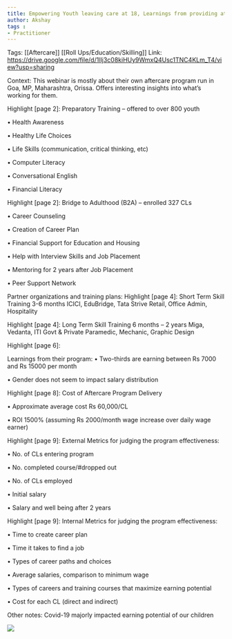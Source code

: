 ```yaml
---
title: Empowering Youth leaving care at 18, Learnings from providing atercare services
author: Akshay
tags :
- Practitioner
---
```

Tags: [[Aftercare]] [[Roll Ups/Education/Skilling]]
Link: https://drive.google.com/file/d/1lIj3c08kiHUy9WmxQ4Usc1TNC4KLm_T4/view?usp=sharing

Context: This webinar is mostly about their own aftercare program run in Goa, MP, Maharashtra, Orissa. Offers interesting insights into what’s working for them. 

Highlight [page 2]: Preparatory Training – offered to over 800 youth

• Health Awareness

• Healthy Life Choices

• Life Skills (communication, critical thinking, etc)

• Computer Literacy

• Conversational English

• Financial Literacy

Highlight [page 2]: Bridge to Adulthood (B2A) – enrolled 327 CLs

• Career Counseling

• Creation of Career Plan

• Financial Support for Education and Housing

• Help with Interview Skills and Job Placement

• Mentoring for 2 years after Job Placement

• Peer Support Network

Partner organizations and training plans:
Highlight [page 4]: Short Term Skill Training 3-6 months ICICI, EduBridge, Tata Strive Retail, Office Admin, Hospitality

Highlight [page 4]: Long Term Skill Training 6 months – 2 years Miga, Vedanta, ITI Govt & Private Paramedic, Mechanic, Graphic Design

Highlight [page 6]:

Learnings from their program:
 • Two-thirds are earning between Rs 7000 and Rs 15000 per month

• Gender does not seem to impact salary distribution

Highlight [page 8]: 
Cost of Aftercare Program Delivery

• Approximate average cost Rs 60,000/CL

• ROI 1500% (assuming Rs 2000/month wage increase over daily wage earner)

Highlight [page 9]: External Metrics for judging the program effectiveness:

• No. of CLs entering program

• No. completed course/#dropped out

• No.  of CLs employed

• Initial salary

• Salary and well being after 2 years

Highlight [page 9]: Internal Metrics for judging the program effectiveness:

• Time to create career plan

• Time it takes to find a job

• Types of career paths and choices

• Average salaries, comparison to minimum wage

• Types of careers and training courses that maximize earning potential

• Cost for each CL (direct and indirect)

Other notes: 
Covid-19 majorly impacted earning potential of our children 

**![](https://lh3.googleusercontent.com/CsVTBccEqC0OsQpqrMvd1Iuhe42DwEgxpktitm_l4S163f7YP492FSRAyHRa7AW121dhmZGNhDsjuAIHQ6tenuujAZrOjPimgA0w_TZsi1TCmCGVUCb4Qd6iZyu4vu7WfpVdwo9E)**